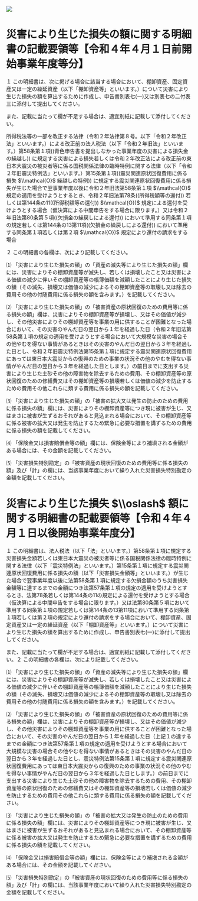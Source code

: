 ![](https://www.nta.go.jp/tmp/24b297ee-9dcd-4f80-8336-010949b8d2a9/images/51f8b6290bb7e15a977b24a0849a1c2721ace299fce3fa62a6d4250a62caabb6.jpg)

# 災害により生じた損失の額に関する明細書の記載要領等【令和４年４月１日前開始事業年度等分】

１ この明細書は、次に掲げる場合に該当する場合において、棚卸資産、固定資産又は一定の繰延資産（以下「棚卸資産等」といいます。）について災害により生じた損失の額を算出するために作成し、申告書別表七(一)又は別表七の二付表三に添付して提出してください。

また、記載に当たって欄が不足する場合は、適宜別紙に記載して添付してください。

所得税法等の一部を改正する法律（令和２年法律第８号。以下「令和２年改正法」といいます。）による改正前の法人税法（以下「令和２年旧法」といいます。）第58条第１項((青色申告書を提出しなかった事業年度の災害による損失金の繰越し)) に規定する災害による損失若しくは令和２年改正法による改正前の東日本大震災の被災者等に係る国税関係法律の臨時特例に関する法律（以下「令和２年旧震災特例法」といいます。）第15条第１項((震災関連原状回復費用に係る損失 $\\mathcal{O}$ 繰越しの特例)) に規定する震災関連原状回復費用に係る損失が生じた場合で翌事業年度以後に令和２年旧法第58条第１項 $\\mathcal{O}$ 規定の適用を受けようとするとき、令和２年旧法第78条((所得税額等の還付)) 若しくは第144条の11((所得税額等の還付)) $\\mathcal{O})$ 規定による還付を受けようとする場合（仮決算による中間申告をする場合に限ります。）又は令和２年旧法第80条第５項((欠損金の繰戻しによる還付)) において準用する同条第１項の規定若しくは第144条の13第11項((欠損金の繰戻しによる還付)) において準用する同条第１項若しくは第２項 $\\mathcal{O})$ 規定により還付の請求をする場合

２ この明細書の各欄は、次により記載してください。

⑴ 「災害により生じた損失の額」の「資産の滅失等により生じた損失の額」欄には、災害によりその棚卸資産等が滅失し、若しくは損壊したこと又は災害による価値の減少に伴いその棚卸資産等の帳簿価額を減額したことにより生じた損失の額（その滅失、損壊又は価値の減少によるその棚卸資産等の取壊し又は除去の費用その他の付随費用に係る損失の額を含みます。）を記載してください。

⑵ 「災害により生じた損失の額」の「被害資産の原状回復のための費用等に係る損失の額」欄は、災害によりその棚卸資産等が損壊し、又はその価値が減少し、その他災害によりその棚卸資産等を事業の用に供することが困難となった場合において、その災害のやんだ日の翌日から１年を経過した日（令和２年旧法第58条第１項の規定の適用を受けようとする場合において大規模な災害の場合その他やむを得ない事情があるときはその災害のやんだ日の翌日から３年を経過した日とし、令和２年旧震災特例法第15条第１項に規定する震災関連原状回復費用にあっては東日本大震災からの復興のための事業の状況その他のやむを得ない事情がやんだ日の翌日から３年を経過した日とします。）の前日までに支出する災害により生じた土砂その他の障害物を除去するための費用、その棚卸資産等の原状回復のための修繕費又はその棚卸資産等の損壊若しくは価値の減少を防止するための費用その他これらに類する費用に係る損失の額を記載してください。

⑶ 「災害により生じた損失の額」の「被害の拡大又は発生の防止のための費用に係る損失の額」欄には、災害によりその棚卸資産等につき現に被害が生じ、又はまさに被害が生ずるおそれがあると見込まれる場合において、その棚卸資産等に係る被害の拡大又は発生を防止するため緊急に必要な措置を講ずるための費用に係る損失の額を記載してください。

⑷ 「保険金又は損害賠償金等の額」欄には、保険金等により補塡される金額がある場合には、その金額を記載してください。

⑸ 「災害損失特別勘定」の「被害資産の現状回復のための費用等に係る損失の額」及び「計」の欄には、当該事業年度において繰り入れた災害損失特別勘定の金額を記載してください。

# 災害により生じた損失 $\\oslash$ 額に関する明細書の記載要領等【令和４年４月１日以後開始事業年度分】

１ この明細書は、法人税法（以下「法」といいます。）第58条第１項に規定する災害損失金額若しくは東日本大震災の被災者等に係る国税関係法律の臨時特例に関する法律（以下「震災特例法」といいます。）第15条第１項に規定する震災関連原状回復費用に係る損失の額（以下「災害損失金額等」といいます。）が生じた場合で翌事業年度以後に法第58条第１項に規定する欠損金額のうち災害損失金額等に達するまでの金額につき法第57条第１項の規定の適用を受けようとするとき、法第78条若しくは第144条の11の規定による還付を受けようとする場合（仮決算による中間申告をする場合に限ります。）又は法第80条第５項において準用する同条第１項の規定若しくは第144条の13第11項において準用する同条第１項若しくは第２項の規定により還付の請求をする場合において、棚卸資産、固定資産又は一定の繰延資産（以下「棚卸資産等」といいます。）について災害により生じた損失の額を算出するために作成し、申告書別表七(一)に添付して提出してください。

また、記載に当たって欄が不足する場合は、適宜別紙に記載して添付してください。２ この明細書の各欄は、次により記載してください。

⑴ 「災害により生じた損失の額」の「資産の滅失等により生じた損失の額」欄には、災害によりその棚卸資産等が滅失し、若しくは損壊したこと又は災害による価値の減少に伴いその棚卸資産等の帳簿価額を減額したことにより生じた損失の額（その滅失、損壊又は価値の減少によるその棚卸資産等の取壊し又は除去の費用その他の付随費用に係る損失の額を含みます。）を記載してください。

⑵ 「災害により生じた損失の額」の「被害資産の原状回復のための費用等に係る損失の額」欄は、災害によりその棚卸資産等が損壊し、又はその価値が減少し、その他災害によりその棚卸資産等を事業の用に供することが困難となった場合において、その災害のやんだ日の翌日から１年を経過した日（上記１の達するまでの金額につき法第57条第１項の規定の適用を受けようとする場合において大規模な災害の場合その他やむを得ない事情があるときはその災害のやんだ日の翌日から３年を経過した日とし、震災特例法第15条第１項に規定する震災関連原状回復費用にあっては東日本大震災からの復興のための事業の状況その他のやむを得ない事情がやんだ日の翌日から３年を経過した日とします。）の前日までに支出する災害により生じた土砂その他の障害物を除去するための費用、その棚卸資産等の原状回復のための修繕費又はその棚卸資産等の損壊若しくは価値の減少を防止するための費用その他これらに類する費用に係る損失の額を記載してください。

⑶ 「災害により生じた損失の額」の「被害の拡大又は発生の防止のための費用に係る損失の額」欄には、災害によりその棚卸資産等につき現に被害が生じ、又はまさに被害が生ずるおそれがあると見込まれる場合において、その棚卸資産等に係る被害の拡大又は発生を防止するため緊急に必要な措置を講ずるための費用に係る損失の額を記載してください。

⑷ 「保険金又は損害賠償金等の額」欄には、保険金等により補塡される金額がある場合には、その金額を記載してください。

⑸ 「災害損失特別勘定」の「被害資産の現状回復のための費用等に係る損失の額」及び「計」の欄には、当該事業年度において繰り入れた災害損失特別勘定の金額を記載してください。